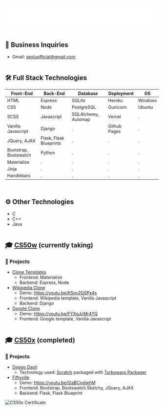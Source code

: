 <!---
seyLu/seyLu is a ✨ special ✨ repository because its `README.md` (this file) appears on your GitHub profile.
You can click the Preview link to take a look at your changes.
--->

<div align="center">
    <img src="svg/seyLu-name.svg" alt="seyLu-name">
</div>
<br>

## 📧 Business Inquiries
- Gmail: seyluofficial@gmail.com 
<br><br>

## 🛠 Full Stack Technologies
|Front-End |Back-End |Database |Deployment |OS |
|----------|--------|---------|-----------|---|
|HTML      |Express |SQLite   |Heroku     |Windows |
|CSS       |Node    |PostgreSQL |Gunicorn |Ubuntu |
|SCSS      |Javascript |SQLAlchemy, Automap |Vercel |. |
|Vanilla Javascript |Django  |.        |Github Pages |. |
|JQuery, AJAX |Flask, Flask Blueprints |. |. |. |
|Bootstrap, Bootswatch |Python |.       |.          |.  |
|Materialize |.       |.        |.          |.  |
|Jinja     |.      |.        |.          |.  |
|Handlebars |.      |.        |.          |.  |
<br>

## ⚙️ Other Technologies
-   C
-   C++
-   Java
<br><br>

## 🎓 [CS50w](https://cs50.harvard.edu/web/2020/) (currently taking)

### 🚀 Projects

- [Clone Templates](https://clone-template-seylu.vercel.app) 
    - Frontend: Materialize
    - Backend: Express, Node
- [Wikipedia Clone](https://wikipedia-clone-seylu.herokuapp.com/)
    - Demo: https://youtu.be/KSov2QSPx4s
    - Frontend: Wikipedia template, Vanilla Javascript
    - Backend: Django
- [Google Clone](https://google-clone-seylu.vercel.app/)
    - Demo: https://youtu.be/FYXgJcMr4YQ
    - Frontend: Google template, Vanilla Javascript
<br><br>

## 🎓 [CS50x](https://cs50.harvard.edu/x/2022/) (completed)

### 🚀 Projects

- [Doggo Dash](https://seylu.github.io/doggo-dash/) 
    - Technology used: [Scratch](https://scratch.mit.edu/) packaged with [Turbowarp Packager](https://packager.turbowarp.org/)
- [Fiftyville](https://fiftyville.herokuapp.com/)
    - Demo: https://youtu.be/l2aBCjvdwhM
    - Frontend: Bootstrap, Bootswatch Sketchy, JQuery, AJAX
    - Backend: Flask, Flask Blueprint

![CS50x Certificate](https://user-images.githubusercontent.com/98249191/158057800-e7249db4-f955-484e-9bec-9f4c56b73c4d.svg)
